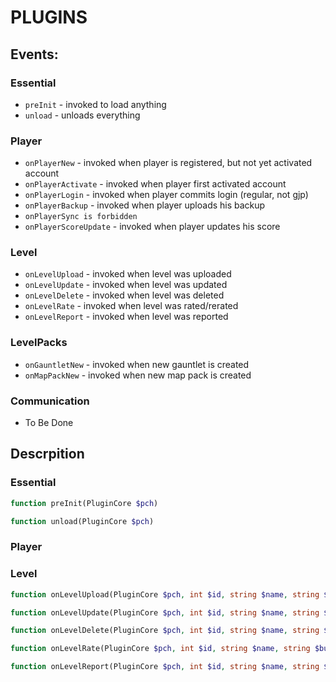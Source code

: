 # PLUGINS

## Events:
### Essential
- `preInit` - invoked to load anything
- `unload` - unloads everything
### Player
- `onPlayerNew` - invoked when player is registered, but not yet activated account
- `onPlayerActivate` - invoked when player first activated account
- `onPlayerLogin` - invoked when player commits login (regular, not gjp)
- `onPlayerBackup` - invoked when player uploads his backup
- `onPlayerSync is forbidden`
- `onPlayerScoreUpdate` - invoked when player updates his score
### Level
- `onLevelUpload` - invoked when level was uploaded
- `onLevelUpdate` - invoked when level was updated
- `onLevelDelete` - invoked when level was deleted
- `onLevelRate` - invoked when level was rated/rerated
- `onLevelReport` - invoked when level was reported
### LevelPacks
- `onGauntletNew` - invoked when new gauntlet is created
- `onMapPackNew` - invoked when new map pack is created
### Communication
- To Be Done


## Descrpition

### Essential
```php
function preInit(PluginCore $pch)

function unload(PluginCore $pch)
```
### Player

### Level
```php
function onLevelUpload(PluginCore $pch, int $id, string $name, string $builder, string $desc)

function onLevelUpdate(PluginCore $pch, int $id, string $name, string $builder, string $desc)

function onLevelDelete(PluginCore $pch, int $id, string $name, string $builder)

function onLevelRate(PluginCore $pch, int $id, string $name, string $builder, int $stars, int $likes, int $downloads, int $length, int $demonDiff, bool $isEpic, bool $isFeatured, array[uid,uname] $ratedBy)

function onLevelReport(PluginCore $pch, int $id, string $name, string $builder)
```